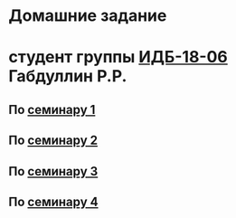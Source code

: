 # Домашние задание
# студент группы [ИДБ-18-06](https://github.com/stankin/design-part-1/wiki/list-idb-18-06) Габдуллин Р.Р.

## По [семинару 1](https://github.com/stankin/design-part-1/wiki/sem1#%D0%9C%D0%B0..)
## По [семинару 2](https://github.com/stankin/design-part-1/wiki/sem1#%D0%9C%D0%B0..)
## По [семинару 3](https://github.com/stankin/design-part-1/wiki/sem1#%D0%9C%D0%B0..)
## По [семинару 4](https://github.com/stankin/design-part-1/wiki/sem1#%D0%9C%D0%B0..)
